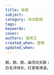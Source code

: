 ```yaml
---
title: 咏鹅
subject: 
category: 诗词歌赋
tags: 
keywords: 
cover: 
authors: 骆宾王
created_when: 唐朝
updated_when: 
---
```


```
鹅，鹅，鹅，曲项向天歌；
白毛浮绿水，红掌拨清波。
```
